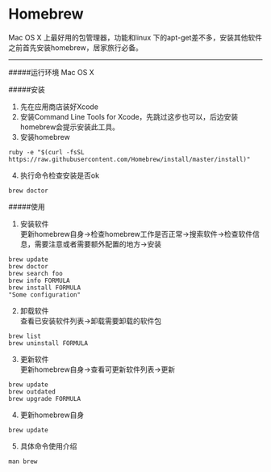# Homebrew

Mac OS X 上最好用的包管理器，功能和linux 下的apt-get差不多，安装其他软件之前首先安装homebrew，居家旅行必备。

---

#####运行环境
Mac OS X

#####安装
1. 先在应用商店装好Xcode
2. 安装Command Line Tools for Xcode，先跳过这步也可以，后边安装homebrew会提示安装此工具。
3. 安装homebrew  
```
ruby -e "$(curl -fsSL https://raw.githubusercontent.com/Homebrew/install/master/install)"
```

4. 执行命令检查安装是否ok
```
brew doctor
```

#####使用
1. 安装软件   
更新homebrew自身->检查homebrew工作是否正常->搜索软件->检查软件信息，需要注意或者需要额外配置的地方->安装  
```
brew update
brew doctor
brew search foo
brew info FORMULA
brew install FORMULA
"Some configuration"
```

2. 卸载软件   
查看已安装软件列表->卸载需要卸载的软件包  
```
brew list
brew uninstall FORMULA
```

3. 更新软件   
更新homebrew自身->查看可更新软件列表->更新  
```
brew update
brew outdated
brew upgrade FORMULA
```

4. 更新homebrew自身  
```
brew update
```

5. 具体命令使用介绍
```
man brew
```

